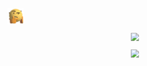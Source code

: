 <img alt="Thinking Hard" width="32" src="https://github.com/IndexZeroZzz/IndexZeroZzz/blob/main/thinking-emoji-30.gif?raw=true">
<p align="center">
  <img src="https://readme-stats-mu-virid-huecker-docker.vercel.app/api?username=indx0&theme=catppuccin_mocha&exclude_repo=readme-stats&hide=typescript,javascript">
</p>
<p align="center">
  <img src="https://readme-stats-mu-virid-huecker-docker.vercel.app/api/top-langs/?username=indx0&layout=donut&theme=catppuccin_mocha&exclude_repo=readme-stats&hide=typescript,javascript">
</p>
